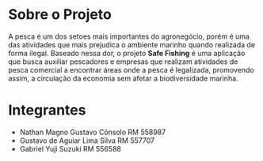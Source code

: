 # Sobre o Projeto

A pesca é um dos setoes mais importantes do agronegócio, porém é uma das atividades que mais prejudica o ambiente marinho quando realizada de forma ilegal. 
Baseado nessa dor, o projeto **Safe Fishing** é uma aplicação que busca auxiliar pescadores e empresas que realizam atividades de pesca comercial a encontrar áreas onde a pesca é legalizada, promovendo assim, a circulação da economia sem afetar a biodiversidade marinha.

# Integrantes

* Nathan Magno Gustavo Cônsolo  RM 558987
* Gustavo de Aguiar Lima Silva  RM 557707
* Gabriel Yuji Suzuki  RM 556588
